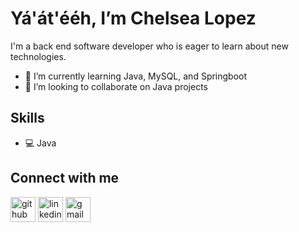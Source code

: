 # Yá'át'ééh, I’m Chelsea Lopez

I'm a back end software developer who is eager to learn about new technologies. 

- 🌱 I’m currently learning Java, MySQL, and Springboot
- 👯 I’m looking to collaborate on Java projects 

## Skills
- 💻 Java

## Connect with me
[<img src='https://cdn.jsdelivr.net/npm/simple-icons@3.0.1/icons/github.svg' alt='github' height='40'>](https://github.com/cgarnenez)  [<img src='https://cdn.jsdelivr.net/npm/simple-icons@3.0.1/icons/linkedin.svg' alt='linkedin' height='40'>](https://www.linkedin.com/in/chelseagarnenez//) [<img src='https://cdn.jsdelivr.net/npm/simple-icons@3.0.1/icons/gmail.svg' alt='gmail' height='40'>](http://cgarnenez@gmail.com)

